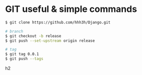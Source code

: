 # GIT useful & simple commands
``` bash
$ git clone https://github.com/hhh3h/Django.git

# branch
$ git checkout -b release
$ git push --set-upstream origin release

# tag
$ git tag 0.0.1
$ git push --tags
```
h2
